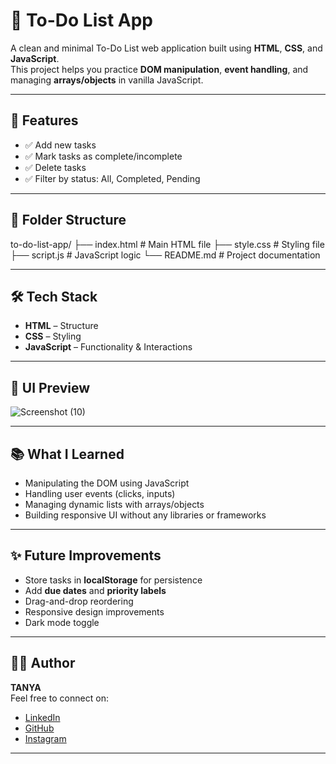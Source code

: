 # 📝 To-Do List App

A clean and minimal To-Do List web application built using **HTML**, **CSS**, and **JavaScript**.  
This project helps you practice **DOM manipulation**, **event handling**, and managing **arrays/objects** in vanilla JavaScript.

---

## 🚀 Features

- ✅ Add new tasks
- ✅ Mark tasks as complete/incomplete
- ✅ Delete tasks
- ✅ Filter by status: All, Completed, Pending

---

## 📁 Folder Structure

to-do-list-app/
├── index.html # Main HTML file
├── style.css # Styling file
├── script.js # JavaScript logic
└── README.md # Project documentation


---

## 🛠️ Tech Stack

- **HTML** – Structure
- **CSS** – Styling
- **JavaScript** – Functionality & Interactions

---

## 🎨 UI Preview

![Screenshot (10)](https://github.com/user-attachments/assets/4003315a-6de7-4391-872b-a8ccf8c21c86)


---

## 📚 What I Learned

- Manipulating the DOM using JavaScript
- Handling user events (clicks, inputs)
- Managing dynamic lists with arrays/objects
- Building responsive UI without any libraries or frameworks

---

## ✨ Future Improvements

- Store tasks in **localStorage** for persistence
- Add **due dates** and **priority labels**
- Drag-and-drop reordering
- Responsive design improvements
- Dark mode toggle

---

## 🧑‍💻 Author

**TANYA**  
Feel free to connect on:
- [LinkedIn]([https://linkedin.com/](https://www.linkedin.com/in/tanya-882722316/))
- [GitHub]([https://github.com/](https://github.com/Tanya-0911))
- [Instagram]([https://instagram.com/](https://www.instagram.com/tanyaa_sinha09/))

---

